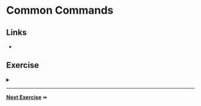 # Common Commands 

## Links

- 

## Exercise

<details>
  <summary><b></b></summary>
</details>

---

**[Next Exercise](./4-utilities.md)** :fast_forward: